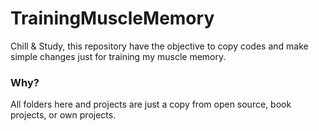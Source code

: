# TrainingMuscleMemory
Chill &amp; Study, this repository have the objective to copy codes and make simple changes just for training my muscle memory.  
### Why?
All folders here and projects are just a copy from open source, book projects, or own projects.
